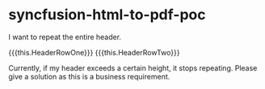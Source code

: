 # syncfusion-html-to-pdf-poc

I want to repeat the entire header.

{{{this.HeaderRowOne}}}
{{{this.HeaderRowTwo}}}


Currently, if my header exceeds a certain height, it stops repeating. Please give a solution
as this is a business requirement.
